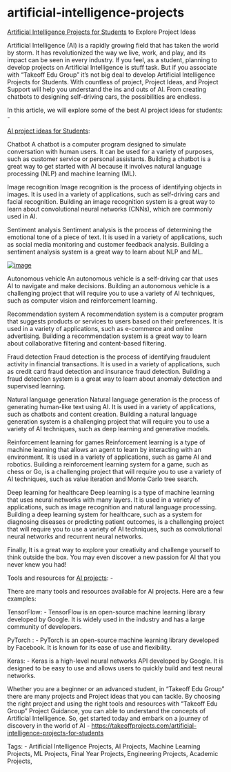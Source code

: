 # artificial-intelligence-projects

[Artificial Intelligence Projects for Students](https://takeoffprojects.com/artificial-intelligence-projects-for-students) to Explore Project Ideas

Artificial Intelligence (AI) is a rapidly growing field that has taken the world by storm. It has revolutionized the way we live, work, and play, and its impact can be seen in every industry. If you feel, as a student, planning to develop projects on Artificial Intelligence is stuff task. But if you associate with “Takeoff Edu Group” it’s not big deal to develop Artificial Intelligence Projects for Students. With countless of project, Project Ideas, and Project Support will help you understand the ins and outs of AI. From creating chatbots to designing self-driving cars, the possibilities are endless. 

In this article, we will explore some of the best AI project ideas for students: -

[AI project ideas for Students](https://takeoffprojects.com/artificial-intelligence-projects-for-students):

Chatbot
A chatbot is a computer program designed to simulate conversation with human users. It can be used for a variety of purposes, such as customer service or personal assistants. Building a chatbot is a great way to get started with AI because it involves natural language processing (NLP) and machine learning (ML).

Image recognition
Image recognition is the process of identifying objects in images. It is used in a variety of applications, such as self-driving cars and facial recognition. Building an image recognition system is a great way to learn about convolutional neural networks (CNNs), which are commonly used in AI.

Sentiment analysis
Sentiment analysis is the process of determining the emotional tone of a piece of text. It is used in a variety of applications, such as social media monitoring and customer feedback analysis. Building a sentiment analysis system is a great way to learn about NLP and ML.

[![image](https://github.com/takeoff-projects-final-year/artificial-intelligence-projects/assets/122364815/58c9d770-3271-4cb6-80d1-33598a2f9861)](https://takeoffprojects.com/artificial-intelligence-projects-for-students)

Autonomous vehicle
An autonomous vehicle is a self-driving car that uses AI to navigate and make decisions. Building an autonomous vehicle is a challenging project that will require you to use a variety of AI techniques, such as computer vision and reinforcement learning.

Recommendation system
A recommendation system is a computer program that suggests products or services to users based on their preferences. It is used in a variety of applications, such as e-commerce and online advertising. Building a recommendation system is a great way to learn about collaborative filtering and content-based filtering.

Fraud detection
Fraud detection is the process of identifying fraudulent activity in financial transactions. It is used in a variety of applications, such as credit card fraud detection and insurance fraud detection. Building a fraud detection system is a great way to learn about anomaly detection and supervised learning.

Natural language generation
Natural language generation is the process of generating human-like text using AI. It is used in a variety of applications, such as chatbots and content creation. Building a natural language generation system is a challenging project that will require you to use a variety of AI techniques, such as deep learning and generative models.

Reinforcement learning for games
Reinforcement learning is a type of machine learning that allows an agent to learn by interacting with an environment. It is used in a variety of applications, such as game AI and robotics. Building a reinforcement learning system for a game, such as chess or Go, is a challenging project that will require you to use a variety of AI techniques, such as value iteration and Monte Carlo tree search.

Deep learning for healthcare
Deep learning is a type of machine learning that uses neural networks with many layers. It is used in a variety of applications, such as image recognition and natural language processing. Building a deep learning system for healthcare, such as a system for diagnosing diseases or predicting patient outcomes, is a challenging project that will require you to use a variety of AI techniques, such as convolutional neural networks and recurrent neural networks.

Finally, It is a great way to explore your creativity and challenge yourself to think outside the box. You may even discover a new passion for AI that you never knew you had!

Tools and resources for [AI projects](https://takeoffprojects.com/artificial-intelligence-projects-for-students): -

There are many tools and resources available for AI projects. Here are a few examples:

TensorFlow: - TensorFlow is an open-source machine learning library developed by Google. It is widely used in the industry and has a large community of developers.

PyTorch : - PyTorch is an open-source machine learning library developed by Facebook. It is known for its ease of use and flexibility.

Keras: - Keras is a high-level neural networks API developed by Google. It is designed to be easy to use and allows users to quickly build and test neural networks.

Whether you are a beginner or an advanced student, in “Takeoff Edu Group” there are many projects and Project ideas that you can tackle. By choosing the right project and using the right tools and resources with “Takeoff Edu Group” Project Guidance, you can able to understand the concepts of Artificial Intelligence. So, get started today and embark on a journey of discovery in the world of AI - https://takeoffprojects.com/artificial-intelligence-projects-for-students

Tags: -
Artificial Intelligence Projects, AI Projects, Machine Learning Projects, ML Projects, Final Year Projects, Engineering Projects, Academic Projects,

